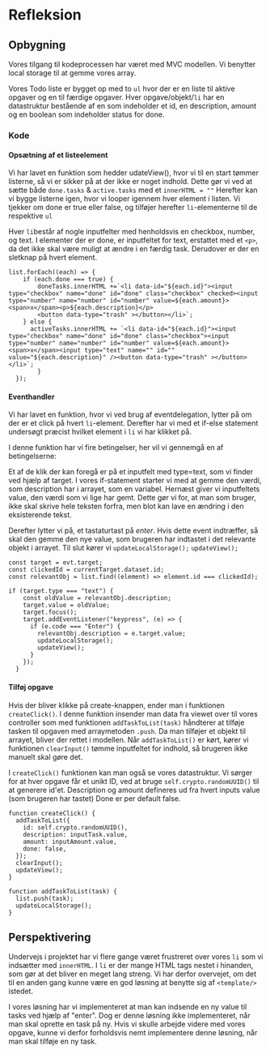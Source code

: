 # Refleksion

## Opbygning

Vores tilgang til kodeprocessen har været med MVC modellen.
Vi benytter local storage til at gemme vores array.

Vores Todo liste er bygget op med to `ul` hvor der er en liste til aktive opgaver og en til færdige opgaver.
Hver opgave/objekt/`li` har en datastruktur bestående af en som indeholder et id, en description, amount og en boolean som indeholder status for done.

### Kode

#### Opsætning af et listeelement

Vi har lavet en funktion som hedder udateView(), hvor vi til en start tømmer listerne, så vi er sikker på at der ikke er noget indhold. Dette gør vi ved at sætte både `done.tasks` & `active.tasks` med et `innerHTML = ""`
Herefter kan vi bygge listerne igen, hvor vi looper igennem hver element i listen. Vi tjekker om done er true eller false, og tilføjer herefter `li`-elementerne til de respektive `ul`

Hver `li`består af nogle inputfelter med henholdsvis en checkbox, number, og text. I elementer der er done, er inputfeltet for text, erstattet med et `<p>`, da det ikke skal være muligt at ændre i en færdig task. Derudover er der en sletknap på hvert element.

```
list.forEach((each) => {
    if (each.done === true) {
        doneTasks.innerHTML +=`<li data-id="${each.id}"><input type="checkbox" name="done" id="done" class="checkbox" checked><input type="number" name="number" id="number" value=${each.amount}><span>x</span><p>${each.description}</p>
        <button data-type="trash" ></button></li>`;
    } else {
      activeTasks.innerHTML += `<li data-id="${each.id}"><input type="checkbox" name="done" id="done" class="checkbox"><input type="number" name="number" id="number" value=${each.amount}><span>x</span><input type="text" name="" id="" value="${each.description}" /><button data-type="trash" ></button></li>`;
        }
  });

```

#### Eventhandler

Vi har lavet en funktion, hvor vi ved brug af eventdelegation, lytter på om der er et click på hvert `li`-element. Derefter har vi med et if-else statement undersøgt præcist hvilket element i `li` vi har klikket på.

I denne funktion har vi fire betingelser, her vil vi gennemgå en af betingelserne:

Et af de klik der kan foregå er på et inputfelt med type=text, som vi finder ved hjælp af target.
I vores if-statement starter vi med at gemme den værdi, som description har i arrayet, som en variabel.
Hernæst giver vi inputfeltets value, den værdi som vi lige har gemt. Dette gør vi for, at man som bruger, ikke skal skrive hele teksten forfra, men blot kan lave en ændring i den eksisterende tekst.

Derefter lytter vi på, et tastaturtast på _enter_. Hvis dette event indtræffer, så skal den gemme den nye value, som brugeren har indtastet i det relevante objekt i arrayet.
Til slut kører vi `updateLocalStorage();` `updateView();`

```
const target = evt.target;
const clickedId = currentTarget.dataset.id;
const relevantObj = list.find((element) => element.id === clickedId);

if (target.type === "text") {
    const oldValue = relevantObj.description;
    target.value = oldValue;
    target.focus();
    target.addEventListener("keypress", (e) => {
      if (e.code === "Enter") {
        relevantObj.description = e.target.value;
        updateLocalStorage();
        updateView();
      }
    });
  }
```

#### Tilføj opgave

Hvis der bliver klikke på create-knappen, ender man i funktionen `createClick()`.
I denne funktion insender man data fra viewet over til vores controller som med funktionen `addTaskToList(task)` håndterer at tilføje tasken til opgaven med arraymetoden `.push`. Da man tilføjer et objekt til arrayet, bliver der rettet i modellen. Når `addTaskToList()` er kørt, kører vi funktionen `clearInput()` tømme inputfeltet for indhold, så brugeren ikke manuelt skal gøre det.

I `createClick()` funktionen kan man også se vores datastruktur.
Vi sørger for at hver opgave får et unikt ID, ved at bruge `self.crypto.randomUUID()` til at generere id'et.
Description og amount defineres ud fra hvert inputs value (som brugeren har tastet)
Done er per default false.

```
function createClick() {
  addTaskToList({
    id: self.crypto.randomUUID(),
    description: inputTask.value,
    amount: inputAmount.value,
    done: false,
  });
  clearInput();
  updateView();
}
```

```
function addTaskToList(task) {
  list.push(task);
  updateLocalStorage();
}
```

## Perspektivering

Undervejs i projektet har vi flere gange været frustreret over vores `li` som vi indsætter med `innerHTML`. I `li` er der mange HTML tags nestet i hinanden, som gør at det bliver en meget lang streng.
Vi har derfor overvejet, om det til en anden gang kunne være en god løsning at benytte sig af `<template/>` istedet.

I vores løsning har vi implementeret at man kan indsende en ny value til tasks ved hjælp af "enter". Dog er denne løsning ikke implementeret, når man skal oprette en task på ny. Hvis vi skulle arbejde videre med vores opgave, kunne vi derfor forholdsvis nemt implementere denne løsning, når man skal tilføje en ny task.
